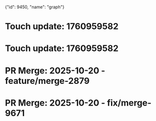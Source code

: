 {"id": 9450, "name": "graph"}

# Touch update: 1760959582

# Touch update: 1760959582

# PR Merge: 2025-10-20 - feature/merge-2879

# PR Merge: 2025-10-20 - fix/merge-9671

